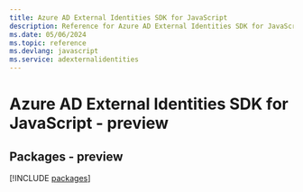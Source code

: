 ```yaml
---
title: Azure AD External Identities SDK for JavaScript
description: Reference for Azure AD External Identities SDK for JavaScript
ms.date: 05/06/2024
ms.topic: reference
ms.devlang: javascript
ms.service: adexternalidentities
---
```

# Azure AD External Identities SDK for JavaScript - preview
## Packages - preview
[!INCLUDE [packages](ad-external-identities-index.md)]